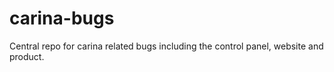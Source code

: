 # carina-bugs
Central repo for carina related bugs including the control panel, website and product.
